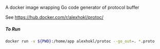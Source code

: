 A docker image wrapping Go code generator of protocol buffer

See https://hub.docker.com/r/alexhokl/protoc/

##### To Run

```sh
docker run -v ${PWD}:/home/app alexhokl/protoc --go_out=. *.proto
```
